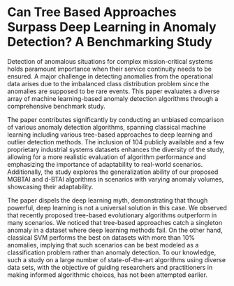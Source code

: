 # Can Tree Based Approaches Surpass Deep Learning in Anomaly Detection? A Benchmarking Study

Detection of anomalous situations for complex mission-critical systems holds paramount importance when their service continuity needs to be ensured. A major challenge in detecting anomalies from the operational data arises due to the imbalanced class distribution problem since the anomalies are supposed to be rare events. This paper evaluates a diverse array of machine learning-based anomaly detection algorithms through a comprehensive benchmark study. 

The paper contributes significantly by conducting an unbiased comparison of various anomaly detection algorithms, spanning classical machine learning including various tree-based approaches to deep learning and outlier detection methods. The inclusion of 104 publicly available and a few proprietary industrial systems datasets enhances the diversity of the study, allowing for a more realistic evaluation of algorithm performance and emphasizing the importance of adaptability to real-world scenarios. Additionally, the study explores the generalization ability of our proposed MGBTAI and d-BTAI algorithms in scenarios with varying anomaly volumes, showcasing their adaptability. 
    
The paper dispels the deep learning myth, demonstrating that though powerful, deep learning is not a universal solution in this case. We observed that recently proposed tree-based evolutionary algorithms outperform in many scenarios. We noticed that 
tree-based approaches catch a singleton anomaly in a dataset where deep learning methods fail. On the other hand, classical SVM performs the best on datasets with more than 10\% anomalies, implying that such scenarios can be best modeled as a classification problem rather than anomaly detection. To our knowledge, such a study on a large number of state-of-the-art algorithms using diverse data sets, with the objective of guiding researchers and practitioners in making informed algorithmic choices, has not been attempted earlier.
